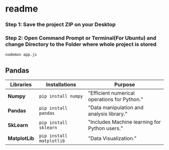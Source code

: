 # readme

### Step 1: Save the project ZIP on your Desktop
### Step 2: Open Command Prompt or Terminal(For Ubuntu) and change Directory to the Folder where whole project is stored

```bash
nodemon app.js
```

## Pandas
| Libraries | Installations | Purpose |
| --- | --- | --- |
| **Numpy** | ` pip install numpy ` | "Efficient numerical operations for Python." |
| **Pandas** | ` pip install pandas ` | "Data manipulation and analysis library." |
| **SkLearn** | ` pip install sklearn ` | "Includes Machine learning for Python users." |
| **MatplotLib** | ` pip install matplotlib ` | "Data Visualization." | 
